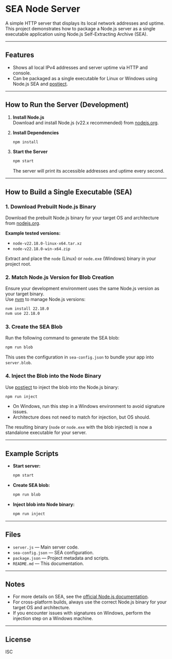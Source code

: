 # SEA Node Server

A simple HTTP server that displays its local network addresses and uptime.  
This project demonstrates how to package a Node.js server as a single executable
application using Node.js Self-Extracting Archive (SEA).

---

## Features

- Shows all local IPv4 addresses and server uptime via HTTP and console.
- Can be packaged as a single executable for Linux or Windows using Node.js SEA
  and [postject](https://github.com/indutny/postject).

---

## How to Run the Server (Development)

1. **Install Node.js**  
   Download and install Node.js (v22.x recommended) from
   [nodejs.org](https://nodejs.org/en/download/current).

2. **Install Dependencies**

   ```sh
   npm install
   ```

3. **Start the Server**

   ```sh
   npm start
   ```

   The server will print its accessible addresses and uptime every second.

---

## How to Build a Single Executable (SEA)

### 1. Download Prebuilt Node.js Binary

Download the prebuilt Node.js binary for your target OS and architecture from
[nodejs.org](https://nodejs.org/en/download/current).

**Example tested versions:**

- `node-v22.18.0-linux-x64.tar.xz`
- `node-v22.18.0-win-x64.zip`

Extract and place the `node` (Linux) or `node.exe` (Windows) binary in your
project root.

### 2. Match Node.js Version for Blob Creation

Ensure your development environment uses the same Node.js version as your target
binary.  
Use [nvm](https://github.com/nvm-sh/nvm) to manage Node.js versions:

```sh
nvm install 22.18.0
nvm use 22.18.0
```

### 3. Create the SEA Blob

Run the following command to generate the SEA blob:

```sh
npm run blob
```

This uses the configuration in `sea-config.json` to bundle your app into
`server.blob`.

### 4. Inject the Blob into the Node Binary

Use [postject](https://github.com/indutny/postject) to inject the blob into the
Node.js binary:

```sh
npm run inject
```

- On Windows, run this step in a Windows environment to avoid signature issues.
- Architecture does not need to match for injection, but OS should.

The resulting binary (`node` or `node.exe` with the blob injected) is now a
standalone executable for your server.

---

## Example Scripts

- **Start server:**

  ```sh
  npm start
  ```

- **Create SEA blob:**

  ```sh
  npm run blob
  ```

- **Inject blob into Node binary:**

  ```sh
  npm run inject
  ```

---

## Files

- `server.js` — Main server code.
- `sea-config.json` — SEA configuration.
- `package.json` — Project metadata and scripts.
- `README.md` — This documentation.

---

## Notes

- For more details on SEA, see the
  [official Node.js documentation](https://nodejs.org/api/single-executable-applications.html).
- For cross-platform builds, always use the correct Node.js binary for your
  target OS and architecture.
- If you encounter issues with signatures on Windows, perform the injection step
  on a Windows machine.

---

## License

ISC
